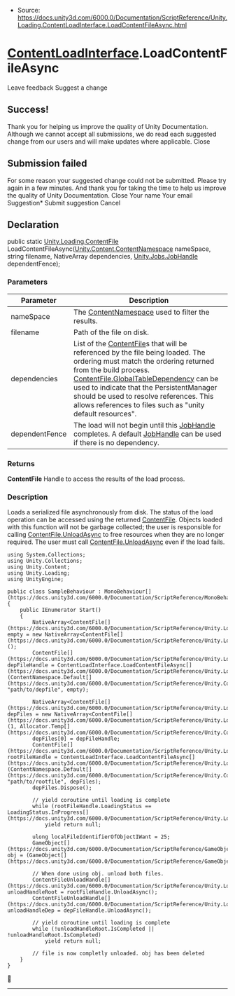 * Source: https://docs.unity3d.com/6000.0/Documentation/ScriptReference/Unity.Loading.ContentLoadInterface.LoadContentFileAsync.html

#  [ContentLoadInterface](https://docs.unity3d.com/6000.0/Documentation/ScriptReference/Unity.Loading.ContentLoadInterface.html).LoadContentFileAsync
Leave feedback
Suggest a change
## Success!
Thank you for helping us improve the quality of Unity Documentation. Although we cannot accept all submissions, we do read each suggested change from our users and will make updates where applicable.
Close
## Submission failed
For some reason your suggested change could not be submitted. Please <a>try again</a> in a few minutes. And thank you for taking the time to help us improve the quality of Unity Documentation.
Close
Your name Your email Suggestion* Submit suggestion
Cancel
## Declaration
public static [Unity.Loading.ContentFile](https://docs.unity3d.com/6000.0/Documentation/ScriptReference/Unity.Loading.ContentFile.html) LoadContentFileAsync([Unity.Content.ContentNamespace](https://docs.unity3d.com/6000.0/Documentation/ScriptReference/Unity.Content.ContentNamespace.html) nameSpace, string filename, NativeArray<ContentFile> dependencies, [Unity.Jobs.JobHandle](https://docs.unity3d.com/6000.0/Documentation/ScriptReference/Unity.Jobs.JobHandle.html) dependentFence); 
### Parameters
Parameter | Description  
---|---  
nameSpace | The [ContentNamespace](https://docs.unity3d.com/6000.0/Documentation/ScriptReference/Unity.Content.ContentNamespace.html) used to filter the results.  
filename | Path of the file on disk.  
dependencies | List of the [ContentFile](https://docs.unity3d.com/6000.0/Documentation/ScriptReference/Unity.Loading.ContentFile.html)s that will be referenced by the file being loaded. The ordering must match the ordering returned from the build process. [ContentFile.GlobalTableDependency](https://docs.unity3d.com/6000.0/Documentation/ScriptReference/Unity.Loading.ContentFile.GlobalTableDependency.html) can be used to indicate that the PersistentManager should be used to resolve references. This allows references to files such as "unity default resources".  
dependentFence | The load will not begin until this [JobHandle](https://docs.unity3d.com/6000.0/Documentation/ScriptReference/Unity.Jobs.JobHandle.html) completes. A default [JobHandle](https://docs.unity3d.com/6000.0/Documentation/ScriptReference/Unity.Jobs.JobHandle.html) can be used if there is no dependency.  
### Returns
**ContentFile** Handle to access the results of the load process. 
### Description
Loads a serialized file asynchronously from disk.
The status of the load operation can be accessed using the returned [ContentFile](https://docs.unity3d.com/6000.0/Documentation/ScriptReference/Unity.Loading.ContentFile.html). Objects loaded with this function will not be garbage collected; the user is responsible for calling [ContentFile.UnloadAsync](https://docs.unity3d.com/6000.0/Documentation/ScriptReference/Unity.Loading.ContentFile.UnloadAsync.html) to free resources when they are no longer required. The user must call [ContentFile.UnloadAsync](https://docs.unity3d.com/6000.0/Documentation/ScriptReference/Unity.Loading.ContentFile.UnloadAsync.html) even if the load fails.
```
using System.Collections;
using Unity.Collections;
using Unity.Content;
using Unity.Loading;
using UnityEngine;  
  
public class SampleBehaviour : MonoBehaviour[](https://docs.unity3d.com/6000.0/Documentation/ScriptReference/MonoBehaviour.html)
{
    public IEnumerator Start()
    {
        NativeArray<ContentFile[](https://docs.unity3d.com/6000.0/Documentation/ScriptReference/Unity.Loading.ContentFile.html)> empty = new NativeArray<ContentFile[](https://docs.unity3d.com/6000.0/Documentation/ScriptReference/Unity.Loading.ContentFile.html)>();
        ContentFile[](https://docs.unity3d.com/6000.0/Documentation/ScriptReference/Unity.Loading.ContentFile.html) depFileHandle = ContentLoadInterface.LoadContentFileAsync[](https://docs.unity3d.com/6000.0/Documentation/ScriptReference/Unity.Loading.ContentLoadInterface.LoadContentFileAsync.html)(ContentNamespace.Default[](https://docs.unity3d.com/6000.0/Documentation/ScriptReference/Unity.Content.ContentNamespace.Default.html), "path/to/depfile", empty);  
  
        NativeArray<ContentFile[](https://docs.unity3d.com/6000.0/Documentation/ScriptReference/Unity.Loading.ContentFile.html)> depFiles = new NativeArray<ContentFile[](https://docs.unity3d.com/6000.0/Documentation/ScriptReference/Unity.Loading.ContentFile.html)>(1, Allocator.Temp[](https://docs.unity3d.com/6000.0/Documentation/ScriptReference/Unity.Collections.Allocator.Temp.html));
        depFiles[0] = depFileHandle;
        ContentFile[](https://docs.unity3d.com/6000.0/Documentation/ScriptReference/Unity.Loading.ContentFile.html) rootFileHandle = ContentLoadInterface.LoadContentFileAsync[](https://docs.unity3d.com/6000.0/Documentation/ScriptReference/Unity.Loading.ContentLoadInterface.LoadContentFileAsync.html)(ContentNamespace.Default[](https://docs.unity3d.com/6000.0/Documentation/ScriptReference/Unity.Content.ContentNamespace.Default.html), "path/to/rootfile", depFiles);
        depFiles.Dispose();  
  
        // yield coroutine until loading is complete
        while (rootFileHandle.LoadingStatus == LoadingStatus.InProgress[](https://docs.unity3d.com/6000.0/Documentation/ScriptReference/Unity.Loading.LoadingStatus.InProgress.html))
            yield return null;  
  
        ulong localFileIdentifierOfObjectIWant = 25;
        GameObject[](https://docs.unity3d.com/6000.0/Documentation/ScriptReference/GameObject.html) obj = (GameObject[](https://docs.unity3d.com/6000.0/Documentation/ScriptReference/GameObject.html))rootFileHandle.GetObject(localFileIdentifierOfObjectIWant);  
  
        // When done using obj. unload both files.
        ContentFileUnloadHandle[](https://docs.unity3d.com/6000.0/Documentation/ScriptReference/Unity.Loading.ContentFileUnloadHandle.html) unloadHandleRoot = rootFileHandle.UnloadAsync();
        ContentFileUnloadHandle[](https://docs.unity3d.com/6000.0/Documentation/ScriptReference/Unity.Loading.ContentFileUnloadHandle.html) unloadHandleDep = depFileHandle.UnloadAsync();  
  
        // yield coroutine until loading is complete
        while (!unloadHandleRoot.IsCompleted || !unloadHandleRoot.IsCompleted)
            yield return null;  
  
        // file is now completly unloaded. obj has been deleted
    }
}

```

* * *

